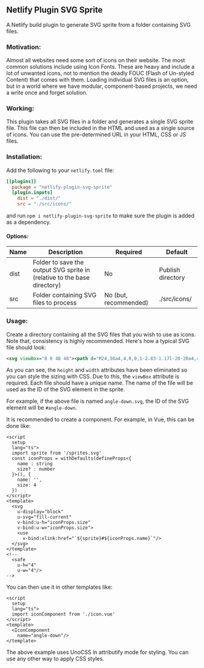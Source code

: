 ## Netlify Plugin SVG Sprite

A Netlify build plugin to generate SVG sprite from a folder containing SVG files.

### Motivation:

Almost all websites need some sort of icons on their website. The most common solutions include using Icon Fonts. These are heavy and include a lot of unwanted icons, not to mention the deadly FOUC (Flash of Un-styled Content) that comes with them. Loading individual SVG files is an option, but in a world where we have modular, component-based projects, we need a write once and forget solution.

### Working:

This plugin takes all SVG files in a folder and generates a single SVG sprite file. This file can then be included in the HTML and used as a single source of icons. You can use the pre-determined URL in your HTML, CSS or JS files.

### Installation:

Add the following to your `netlify.toml` file:

```toml
[[plugins]]
  package = "netlify-plugin-svg-sprite"
  [plugin.inputs]
    dist = "./dist/"
    src = "./src/icons/"
```

and run `npm i netlify-plugin-svg-sprite` to make sure the plugin is added as a dependency.

#### Options:

| Name | Description                                                              | Required              | Default           |
|------|--------------------------------------------------------------------------|-----------------------|-------------------|
| dist | Folder to save the output SVG sprite in (relative to the base directory) | No                    | Publish directory |
| src  | Folder containing SVG files to process                                   | No (but, recommended) | ./src/icons/      |

### Usage:

Create a directory containing all the SVG files that you wish to use as icons. Note that, consistency is highly recommended. Here's how a typical SVG file should look:

```svg
<svg viewBox="0 0 48 48"><path d="M24,38a4,4,0,0,1-2.83-1.17l-20-20a4,4,0,0,1,5.66-5.66L24,28.35,41.17,11.18a4,4,0,0,1,5.66,5.65l-20,20A4,4,0,0,1,24,38Z"/></svg>
```

As you can see, the `height` and `width` attributes have been eliminated so you can style the sizing with CSS. Due to this, the `viewBox` attribute is required. Each file should have a unique name. The name of the file will be used as the ID of the SVG element in the sprite.

For example, if the above file is named `angle-down.svg`, the ID of the SVG element will be `#angle-down`.

It is recommended to create a component. For example, in Vue, this can be done like:

```vue
<script
  setup
  lang="ts">
  import sprite from '/sprites.svg'
  const iconProps = withDefaults(defineProps<{
    name : string
    size? : number
  }>(), {
    name: '',
    size: 4
  })
</script>
<template>
  <svg
    u-display="block"
    u-svg="fill-current"
    v-bind:u-h="iconProps.size"
    v-bind:u-w="iconProps.size">
    <use
      v-bind:xlink:href="`${sprite}#${iconProps.name}`"/>
  </svg>
</template>
<!--
  <safe
    u-h="4"
    u-w="4"/>
-->
```

You can then use it in other templates like:

```vue
<script
  setup
  lang="ts">
  import iconComponent from './icon.vue'
</script>
<template>
  <IconComponent
    name="angle-down"/>
</template>
```

The above example uses UnoCSS in attributify mode for styling. You can use any other way to apply CSS styles.